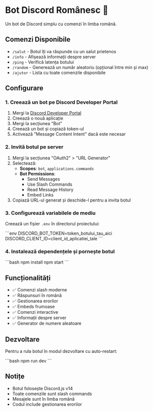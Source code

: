 # Bot Discord Românesc 🤖

Un bot de Discord simplu cu comenzi în limba română.

## Comenzi Disponibile

- `/salut` - Botul îți va răspunde cu un salut prietenos
- `/info` - Afișează informații despre server
- `/ping` - Verifică latența botului
- `/random` - Generează un număr aleatoriu (opțional între min și max)
- `/ajutor` - Lista cu toate comenzile disponibile

## Configurare

### 1. Creează un bot pe Discord Developer Portal

1. Mergi la [Discord Developer Portal](https://discord.com/developers/applications)
2. Creează o nouă aplicație
3. Mergi la secțiunea "Bot"
4. Creează un bot și copiază token-ul
5. Activează "Message Content Intent" dacă este necesar

### 2. Invită botul pe server

1. Mergi la secțiunea "OAuth2" > "URL Generator"
2. Selectează:
   - **Scopes**: `bot`, `applications.commands`
   - **Bot Permissions**: 
     - Send Messages
     - Use Slash Commands
     - Read Message History
     - Embed Links
3. Copiază URL-ul generat și deschide-l pentru a invita botul

### 3. Configurează variabilele de mediu

Creează un fișier `.env` în directorul proiectului:

\`\`\`env
DISCORD_BOT_TOKEN=token_botului_tau_aici
DISCORD_CLIENT_ID=client_id_aplicatiei_tale
\`\`\`

### 4. Instalează dependențele și pornește botul

\`\`\`bash
npm install
npm start
\`\`\`

## Funcționalități

- ✅ Comenzi slash moderne
- ✅ Răspunsuri în română
- ✅ Gestionarea erorilor
- ✅ Embeds frumoase
- ✅ Comenzi interactive
- ✅ Informații despre server
- ✅ Generator de numere aleatoare

## Dezvoltare

Pentru a rula botul în modul dezvoltare cu auto-restart:

\`\`\`bash
npm run dev
\`\`\`

## Notițe

- Botul folosește Discord.js v14
- Toate comenzile sunt slash commands
- Mesajele sunt în limba română
- Codul include gestionarea erorilor
